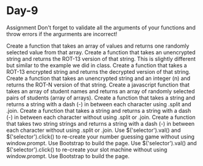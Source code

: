 # Day-9
Assignment
Don't forget to validate all the arguments of your functions and throw errors if the argurments are incorrect!

Create a function that takes an array of values and returns one randomly selected value from that array.
Create a function that takes an unencrypted string and returns the ROT-13 version of that string. This is slightly different but similar to the example we did in class.
Create a function that takes a ROT-13 encrypted string and returns the decrypted version of that string.
Create a function that takes an unencrypted string and an integer (n) and returns the ROT-N version of that string.
Create a javascript function that takes an array of student names and returns an array of randomly selected pairs of students (array of arrays).
Create a function that takes a string and returns a string with a dash (-) in between each character using .split and .join.
Create a function that takes a string and returns a string with a dash (-) in between each character without using .split or .join.
Create a function that takes two string strings and returns a string with a dash (-) in between each character without using .split or .join.
Use $('selector').val() and $('selector').click() to re-create your number guessing game without using window.prompt. Use Bootstrap to build the page.
Use $('selector').val() and $('selector').click() to re-create your slot machine without using window.prompt. Use Bootstrap to build the page.